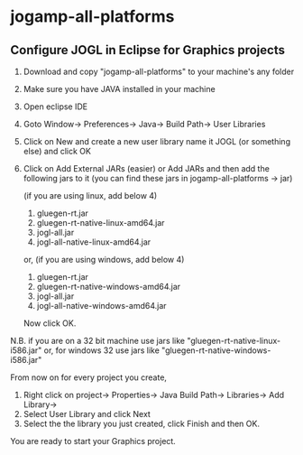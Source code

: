 # jogamp-all-platforms

Configure JOGL in Eclipse for Graphics projects
----------------------------------------------
1. Download and copy "jogamp-all-platforms" to your machine's any folder
2. Make sure you have JAVA installed in your machine
3. Open eclipse IDE
4. Goto Window-> Preferences-> Java-> Build Path-> User Libraries
5. Click on New and create a new user library name it JOGL (or something else) and click OK
6. Click on Add External JARs (easier) or Add JARs and then add the following jars to it 
   (you can find these jars in jogamp-all-platforms -> jar)

	(if you are using linux, add below 4)
	1. gluegen-rt.jar
	2. gluegen-rt-native-linux-amd64.jar
	3. jogl-all.jar
	4. jogl-all-native-linux-amd64.jar
	
	or, (if you are using windows, add below 4)
	
	1. gluegen-rt.jar
	2. gluegen-rt-native-windows-amd64.jar
	3. jogl-all.jar
	4. jogl-all-native-windows-amd64.jar
   
   Now click OK.
	
N.B. if you are on a 32 bit machine use jars like "gluegen-rt-native-linux-i586.jar"
	or, for windows 32 use jars like "gluegen-rt-native-windows-i586.jar"


From now on for every project you create,

1. Right click on project-> Properties-> Java Build Path-> Libraries-> Add Library->
2. Select User Library and click Next
3. Select the the library you just created, click Finish and then OK.


You are ready to start your Graphics project.
